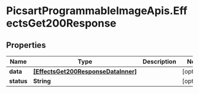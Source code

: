 # PicsartProgrammableImageApis.EffectsGet200Response

## Properties

Name | Type | Description | Notes
------------ | ------------- | ------------- | -------------
**data** | [**[EffectsGet200ResponseDataInner]**](EffectsGet200ResponseDataInner.md) |  | [optional] 
**status** | **String** |  | [optional] 


